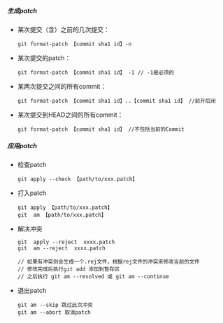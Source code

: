 ##### 生成patch

* 某次提交（含）之前的几次提交：

  ```
  git format-patch 【commit sha1 id】-n
  ```

* 某次提交的patch：

  ```
  git format-patch 【commit sha1 id】 -1 // -1是必须的
  ```

* 某两次提交之间的所有commit：

  ```
  git format-patch 【commit sha1 id】..【commit sha1 id】 //前开后闭
  ```

* 某次提交到HEAD之间的所有commit：

  ```
  git format-patch 【commit sha1 id】 //不包括当前的Commit
  ```

##### 应用patch

* 检查patch

  ```
  git apply --check 【path/to/xxx.patch】
  ```

* 打入patch

  ```
  git apply 【path/to/xxx.patch】
  git  am 【path/to/xxx.patch】
  ```

* 解决冲突

  ```
  git  apply --reject  xxxx.patch
  git  am --reject  xxxx.patch
  
  // 如果有冲突则会生成一个.rej文件，根据rej文件的冲突来修改当前的文件
  // 修改完成后执行git add 添加到暂存区
  // 之后执行 git am --resolved 或 git am --continue
  
  ```

* 退出patch

  ```
  git am --skip 跳过此次冲突
  git am --abort 取消patch
  ```
